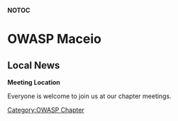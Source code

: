 __NOTOC__

# OWASP Maceio

## Local News

**Meeting Location**

Everyone is welcome to join us at our chapter meetings.

[Category:OWASP Chapter](Category:OWASP_Chapter "wikilink")
